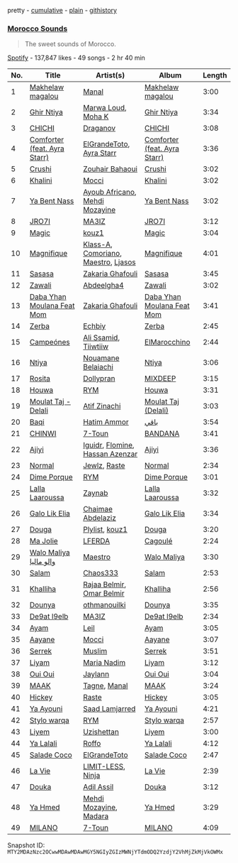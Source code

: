pretty - [cumulative](/playlists/cumulative/37i9dQZF1DX4NdDHVFmygr.md) - [plain](/playlists/plain/37i9dQZF1DX4NdDHVFmygr) - [githistory](https://github.githistory.xyz/mackorone/spotify-playlist-archive/blob/main/playlists/plain/37i9dQZF1DX4NdDHVFmygr)

### [Morocco Sounds](https://open.spotify.com/playlist/37i9dQZF1DX4NdDHVFmygr)

> The sweet sounds of Morocco.

[Spotify](https://open.spotify.com/user/spotify) - 137,847 likes - 49 songs - 2 hr 40 min

| No. | Title | Artist(s) | Album | Length |
|---|---|---|---|---|
| 1 | [Makhelaw magalou](https://open.spotify.com/track/0jqUiExctgLt7bcghvD7Kw) | [Manal](https://open.spotify.com/artist/7yK3vix9XmeNwPDmjGs78F) | [Makhelaw magalou](https://open.spotify.com/album/1aiMHJEw75iDP9reYTQ4lO) | 3:00 |
| 2 | [Ghir Ntiya](https://open.spotify.com/track/4HLrkVmVOqFkUxMMzIkTZX) | [Marwa Loud](https://open.spotify.com/artist/46wEUZyujVrFSrdCnTKQmV), [Moha K](https://open.spotify.com/artist/6o5sl0TGublDPXyMHdMq1E) | [Ghir Ntiya](https://open.spotify.com/album/5nsqflpGETuyeLdYLNy0mm) | 3:34 |
| 3 | [CHICHI](https://open.spotify.com/track/7MahBaXzhvYCL7w9wXF4Wx) | [Draganov](https://open.spotify.com/artist/2g8Pu5gVtDpkYGsP3RLepJ) | [CHICHI](https://open.spotify.com/album/6FvhLrpAIZswxC9YLs0qFu) | 3:08 |
| 4 | [Comforter \(feat\. Ayra Starr\)](https://open.spotify.com/track/2Vr7Qvt5a9f6W9m6ifke4K) | [ElGrandeToto](https://open.spotify.com/artist/4BFLElxtBEdsdwGA1kHTsx), [Ayra Starr](https://open.spotify.com/artist/3ZpEKRjHaHANcpk10u6Ntq) | [Comforter \(feat\. Ayra Starr\)](https://open.spotify.com/album/2NmB4LzQtfkv88hY595YtL) | 3:36 |
| 5 | [Crushi](https://open.spotify.com/track/1o6J9yEGafI0rbKfksplwF) | [Zouhair Bahaoui](https://open.spotify.com/artist/0CaWnepnGfVPs8uNwOzav6) | [Crushi](https://open.spotify.com/album/1JO7MjScs6ZjUad2lBzKgA) | 3:02 |
| 6 | [Khalini](https://open.spotify.com/track/3PoerjlVZ7f1s32kpNB0SZ) | [Mocci](https://open.spotify.com/artist/14u942JWc8Zz1O9M4z2WO1) | [Khalini](https://open.spotify.com/album/7aqKBhNnhezrsKD4pkIiOA) | 3:02 |
| 7 | [Ya Bent Nass](https://open.spotify.com/track/3p6p3ZoO8raP3s4bxI7Z2B) | [Ayoub Africano](https://open.spotify.com/artist/44NLplsBXIVXrGG3s7DZzX), [Mehdi Mozayine](https://open.spotify.com/artist/6oq0gQN2p7AYmdP1Rc1lDk) | [Ya Bent Nass](https://open.spotify.com/album/7etlW0csrc4pTaLA55M1cH) | 3:02 |
| 8 | [JRO7I](https://open.spotify.com/track/7syDtybPIIxoR1jvz6w8nI) | [MA3IZ](https://open.spotify.com/artist/6T4HJ0ayzxLWDbktdiBe3l) | [JRO7I](https://open.spotify.com/album/6FeVXC1Ihjhl7x1l1d6PqA) | 3:12 |
| 9 | [Magic](https://open.spotify.com/track/6L1hnXrPSKAoOFmdOA8ANa) | [kouz1](https://open.spotify.com/artist/3siTsIx6IEreSUva7pVnZ8) | [Magic](https://open.spotify.com/album/1hAdTf1gymTuoTlBd2RQfA) | 3:04 |
| 10 | [Magnifique](https://open.spotify.com/track/0CBFjd1RU3ao8BqWMEiUy5) | [Klass\-A](https://open.spotify.com/artist/5pTmYowPAPHM6C133AaOfJ), [Comoriano](https://open.spotify.com/artist/4lAuN82ZeMgrNRReNybKOT), [Maestro](https://open.spotify.com/artist/3AedzP6n5KkqwyseKI5XOF), [Ljasos](https://open.spotify.com/artist/18Zp1qI0chLfqQPq6i3yTJ) | [Magnifique](https://open.spotify.com/album/59iV1eX9oRXELm1zEO8nKB) | 4:01 |
| 11 | [Sasasa](https://open.spotify.com/track/0ijOIF6RHKsJu7SDxKznDF) | [Zakaria Ghafouli](https://open.spotify.com/artist/5m3exVDqKodrTlc3jECMTD) | [Sasasa](https://open.spotify.com/album/5NF5qAN61aw3UbZR2RM41x) | 3:45 |
| 12 | [Zawali](https://open.spotify.com/track/4YjQb4TGxnBaGDxzVxoHcP) | [Abdeelgha4](https://open.spotify.com/artist/714WB17jXnpvAmSRQJpYGv) | [Zawali](https://open.spotify.com/album/5DY406iJLXtKIw11Jvd9N4) | 3:02 |
| 13 | [Daba Yhan Moulana Feat Mom](https://open.spotify.com/track/01W5D1N6caqRwfz348c46b) | [Zakaria Ghafouli](https://open.spotify.com/artist/5m3exVDqKodrTlc3jECMTD) | [Daba Yhan Moulana Feat Mom](https://open.spotify.com/album/6R3bqtQa9D4EnKIkFRuweA) | 3:41 |
| 14 | [Zerba](https://open.spotify.com/track/4kVeCnMy5d1sh8WPyGFTMQ) | [Echbiy](https://open.spotify.com/artist/6BwGFQFM6wA6vPgjjFo34K) | [Zerba](https://open.spotify.com/album/0rk4KargHTEdXsEz1FxQKt) | 2:45 |
| 15 | [Campeónes](https://open.spotify.com/track/7ECCF1vFZ97wnYukjbUYsO) | [Ali Ssamid](https://open.spotify.com/artist/7naCkywRMOSMBnYhFbiM3G), [Tiiwtiiw](https://open.spotify.com/artist/6OcVa1v58BotEENN2biu1M) | [ElMarocchino](https://open.spotify.com/album/252TA0tbVv9K773Z33o8W2) | 2:44 |
| 16 | [Ntiya](https://open.spotify.com/track/3j0nwjwZKO1EArIlo6RuJN) | [Nouamane Belaiachi](https://open.spotify.com/artist/25eYSizNX4BK5ZtqAq8pE8) | [Ntiya](https://open.spotify.com/album/5tiCtx89m9IROn2MOsGRFq) | 3:06 |
| 17 | [Rosita](https://open.spotify.com/track/0Iu2Jrfy91hMgIUtS9FFIX) | [Dollypran](https://open.spotify.com/artist/16S0vhZYtrfR4kksycV4NS) | [MIXDEEP](https://open.spotify.com/album/1I9BiYmRSw2HXXi8RtKBym) | 3:15 |
| 18 | [Houwa](https://open.spotify.com/track/2ki6K0cwvZzDWDsuZm2etk) | [RYM](https://open.spotify.com/artist/2vC9iXUwT0wCCbsz4jBiOc) | [Houwa](https://open.spotify.com/album/3DkELzHCchBTYhKBhnUqo0) | 3:31 |
| 19 | [Moulat Taj \- Delali](https://open.spotify.com/track/6MGvR6zRaMnBi4sejIANew) | [Atif Zinachi](https://open.spotify.com/artist/29R5LaRZ6ceDKec9pYJU8o) | [Moulat Taj \(Delali\)](https://open.spotify.com/album/3EYxGv2x4HKpr1vpugqB9y) | 3:03 |
| 20 | [Baqi](https://open.spotify.com/track/0ZEsqUUWGsL5FOv8qjnzNT) | [Hatim Ammor](https://open.spotify.com/artist/32CwjdHMHSpEkC3UAyIwPp) | [باقي](https://open.spotify.com/album/6ErhouXML7Oo2m3JIbFsj3) | 3:54 |
| 21 | [CHINWI](https://open.spotify.com/track/0KJjxv5b5sm0rJ3T1bdiVR) | [7\-Toun](https://open.spotify.com/artist/3IRAzpoLeNDGv7kqwNK3bp) | [BANDANA](https://open.spotify.com/album/24JV61zK3eDqPTNdcAnmK5) | 3:41 |
| 22 | [Ajiyi](https://open.spotify.com/track/5FZ0py45ywEQseBHBwaz5f) | [Iguidr](https://open.spotify.com/artist/6tjt10KbSIyUZEid47Kxbg), [Flomine](https://open.spotify.com/artist/4ftrhn6reSyzhgXgCYb9qs), [Hassan Azenzar](https://open.spotify.com/artist/41XrLXoF6VggjcBrCeNd2E) | [Ajiyi](https://open.spotify.com/album/292GSzLdX49NvNGwFWIpxr) | 3:36 |
| 23 | [Normal](https://open.spotify.com/track/2F8aPLJiDwIfK0w4hH2AU2) | [Jewlz](https://open.spotify.com/artist/1WRtwhuCTk1CuKBkr8fHkt), [Raste](https://open.spotify.com/artist/7hblKQxMowm5BZpxUjcYQT) | [Normal](https://open.spotify.com/album/2EDejl89ZrQ0kZ9hXewf4d) | 2:34 |
| 24 | [Dime Porque](https://open.spotify.com/track/6yd5mN94Oi7OOZ4mGA7Co1) | [RYM](https://open.spotify.com/artist/2vC9iXUwT0wCCbsz4jBiOc) | [Dime Porque](https://open.spotify.com/album/4F52Ar98sgSN12heKH3e7v) | 3:01 |
| 25 | [Lalla Laaroussa](https://open.spotify.com/track/2K1ua085l6TZjOlHidTadV) | [Zaynab](https://open.spotify.com/artist/392PzXdHwMWrN2PArb8aJu) | [Lalla Laaroussa](https://open.spotify.com/album/3D5kTPcdeB92udLWaLVPM9) | 3:32 |
| 26 | [Galo Lik Elia](https://open.spotify.com/track/6BU7Xu7gYJl5fwctmS1RTb) | [Chaimae Abdelaziz](https://open.spotify.com/artist/2dAN3UYOUQU41wR5IObThO) | [Galo Lik Elia](https://open.spotify.com/album/5f5SrvgQMYpfzhcpn8ZYJ6) | 3:34 |
| 27 | [Douga](https://open.spotify.com/track/7H8cWXov4JefpfvzXiXt6B) | [Plylist](https://open.spotify.com/artist/3s2IJ6our3HssoUtzDd4QW), [kouz1](https://open.spotify.com/artist/3siTsIx6IEreSUva7pVnZ8) | [Douga](https://open.spotify.com/album/4moiez6TVp0ta4iGHf3Ms5) | 3:20 |
| 28 | [Ma Jolie](https://open.spotify.com/track/7pktxOiANdgQnzJmp7vwON) | [LFERDA](https://open.spotify.com/artist/0bmKQDkU4J3gUykZS8tb6v) | [Cagoulé](https://open.spotify.com/album/1qD0LUxHxbr5UPw7Rz99C0) | 2:24 |
| 29 | [Walo Maliya والو ماليا](https://open.spotify.com/track/6nS8NbxXScf2dBpX7QD70F) | [Maestro](https://open.spotify.com/artist/3AedzP6n5KkqwyseKI5XOF) | [Walo Maliya](https://open.spotify.com/album/5moBBS6OdbFfLBiUSfNsYN) | 3:30 |
| 30 | [Salam](https://open.spotify.com/track/12HuEuSbjbaX3TgAu917gh) | [Chaos333](https://open.spotify.com/artist/1fP5b7OUxcCkbhUX3yKVzE) | [Salam](https://open.spotify.com/album/7DZ568lgXANTKdT8rfb7tH) | 2:53 |
| 31 | [Khalliha](https://open.spotify.com/track/6F6Nwb6sShRSRxJCr3XDsI) | [Rajaa Belmir](https://open.spotify.com/artist/6Ap4eCAS7mQixYK8mbbYAp), [Omar Belmir](https://open.spotify.com/artist/17vRJZ5WQBC1CvEW7XVGlL) | [Khalliha](https://open.spotify.com/album/2nJ1cTZcJxzAbjZXcnkHNJ) | 2:56 |
| 32 | [Dounya](https://open.spotify.com/track/76MO9sT4OIQkEeRndLHveG) | [othmanouilki](https://open.spotify.com/artist/5tA7M2xqrIPJ0ax87b19w5) | [Dounya](https://open.spotify.com/album/7wPcqrlsQuPXO15iysENkm) | 3:35 |
| 33 | [De9at l9elb](https://open.spotify.com/track/3WzncgOidVpqkak5Ee4b1n) | [MA3IZ](https://open.spotify.com/artist/6T4HJ0ayzxLWDbktdiBe3l) | [De9at l9elb](https://open.spotify.com/album/4AqUJTIVVpHmoGonhlp7Gr) | 2:34 |
| 34 | [Ayam](https://open.spotify.com/track/0QKS9BuMqsfSyVRP2vWvzO) | [Leil](https://open.spotify.com/artist/1qSYFEqGFLFOACQJqebin3) | [Ayam](https://open.spotify.com/album/0HBSC3kSOgiV7hAwaycPhd) | 3:05 |
| 35 | [Aayane](https://open.spotify.com/track/3MDtvI827zJAWBLqf61bT1) | [Mocci](https://open.spotify.com/artist/14u942JWc8Zz1O9M4z2WO1) | [Aayane](https://open.spotify.com/album/2h4sVIJOUNthoOyxvypci6) | 3:07 |
| 36 | [Serrek](https://open.spotify.com/track/2P6663NWulwljND7qHu910) | [Muslim](https://open.spotify.com/artist/6eQdvOOIyiwu6kfzdbUnxU) | [Serrek](https://open.spotify.com/album/1CCZubOoiB5X0xdJCVvnOU) | 3:51 |
| 37 | [Liyam](https://open.spotify.com/track/1n73DuRMeUFn05jNoj5eFZ) | [Maria Nadim](https://open.spotify.com/artist/3e5UC7VlCSt4DLxmXCYXZe) | [Liyam](https://open.spotify.com/album/7oeL2OItTkEJylnw0ZoIRH) | 3:12 |
| 38 | [Oui Oui](https://open.spotify.com/track/6RSzvqWsZHJi0Gd6y6RE5f) | [Jaylann](https://open.spotify.com/artist/27vSXvM0Ht2xGwRUUwpBAg) | [Oui Oui](https://open.spotify.com/album/7pfjDS1yHElsYKni049KL8) | 3:04 |
| 39 | [MAAK](https://open.spotify.com/track/4g1AKn1RwrNmCUTzl6pSI3) | [Tagne](https://open.spotify.com/artist/3977Z9BZCFbJQYwdIdVwgc), [Manal](https://open.spotify.com/artist/7yK3vix9XmeNwPDmjGs78F) | [MAAK](https://open.spotify.com/album/6WvD9R9JdMBN9elz1qcg9Y) | 3:24 |
| 40 | [Hickey](https://open.spotify.com/track/3B67oAJr4acToGpR1S33g5) | [Raste](https://open.spotify.com/artist/7hblKQxMowm5BZpxUjcYQT) | [Hickey](https://open.spotify.com/album/6l0VWNBC0Oppta7L3WkWnj) | 3:05 |
| 41 | [Ya Ayouni](https://open.spotify.com/track/5mayCpikqyQIDXWscGgNXf) | [Saad Lamjarred](https://open.spotify.com/artist/0NjXtqYWpnV055KhfZgtuY) | [Ya Ayouni](https://open.spotify.com/album/7qj7ixMmSbbC8G8FoaYzlu) | 4:21 |
| 42 | [Stylo warqa](https://open.spotify.com/track/4H0oUwMaA4iFVZtl4YR4Jj) | [RYM](https://open.spotify.com/artist/2vC9iXUwT0wCCbsz4jBiOc) | [Stylo warqa](https://open.spotify.com/album/1pHIJnUoWiYGVwV2PAn8Oc) | 2:57 |
| 43 | [Liyem](https://open.spotify.com/track/38dFwM306LaXqnc4hGHpaB) | [Uzishettan](https://open.spotify.com/artist/20Rf6VG9JiegKXpPT416CE) | [Liyem](https://open.spotify.com/album/4EqCG4W6zG8nhT1bMN6qAS) | 3:00 |
| 44 | [Ya Lalali](https://open.spotify.com/track/5dpZaOEAyPUlVsXR5h7eGv) | [Roffo](https://open.spotify.com/artist/68z4NYiZ3obqSk6EZClHeE) | [Ya Lalali](https://open.spotify.com/album/1eoLUTU3QAbrc9rjHNVbmX) | 4:12 |
| 45 | [Salade Coco](https://open.spotify.com/track/71k5nrJuZcr9j3X0YIBwWh) | [ElGrandeToto](https://open.spotify.com/artist/4BFLElxtBEdsdwGA1kHTsx) | [Salade Coco](https://open.spotify.com/album/2fktU7sGEJ5ocfANqVMe5M) | 2:47 |
| 46 | [La Vie](https://open.spotify.com/track/13UrWaFgpqfFBSodEvWC0X) | [LIMIT\-LESS](https://open.spotify.com/artist/4luLWQQk00Om8mJUKGjISW), [Ninja](https://open.spotify.com/artist/1MpTRWf8JWazWgL4zDlWsE) | [La Vie](https://open.spotify.com/album/4eDWdMdsRcu0p0L5wE8fld) | 2:39 |
| 47 | [Douka](https://open.spotify.com/track/4XLGewxYfYfvaajEtRgDVy) | [Adil Assil](https://open.spotify.com/artist/5idudw3rFRe9uVUCus4Kp1) | [Douka](https://open.spotify.com/album/6FDpxxCHJwACZIzmtnRRch) | 3:12 |
| 48 | [Ya Hmed](https://open.spotify.com/track/3Ica0uL8RYkhG3YG0tpywf) | [Mehdi Mozayine](https://open.spotify.com/artist/6oq0gQN2p7AYmdP1Rc1lDk), [Madara](https://open.spotify.com/artist/25lj3VIS5OU4AJDbTQvVI7) | [Ya Hmed](https://open.spotify.com/album/1mZHdQPQtSgdflf4sVWsVf) | 3:29 |
| 49 | [MILANO](https://open.spotify.com/track/5TR5g2mXk58AbVbHLVRbsM) | [7\-Toun](https://open.spotify.com/artist/3IRAzpoLeNDGv7kqwNK3bp) | [MILANO](https://open.spotify.com/album/7DgRfSHOYWDEV6svVQqLiJ) | 4:09 |

Snapshot ID: `MTY2MDAzNzc2OCwwMDAwMDAwMGY5NGIyZGIzMWNjYTdmODQ2YzdjY2VhMjZkMjVkOWMx`
